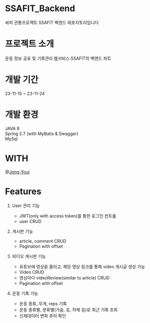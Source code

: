 # SSAFIT_Backend
싸피 관통프로젝트 SSAFIT 벡엔드 레포지토리입니다

# 프로젝트 소개
운동 정보 공유 및 기록관리 웹서비스 SSAFIT의 벡엔드 파트

# 개발 기간
23-11-15 ~ 23-11-24

# 개발 환경
JAVA 8 <br>
Spring 2.7 (with MyBatis & Swagger) <br>
MySql <br>

# WITH
@[Jong-Youl](https://github.com/Jong-Youl)

# Features
1. User 관리 기능
   * JWT(only with access token)를 통한 로그인 컨트롤 
   * user CRUD

2. 게시판 기능
   * article, comment CRUD
   * Pagination with offset

3. 비디오 게시판 기능
   * 유튜브에 영상을 올리고, 해당 영상 링크를 통해 video 게시글 생성 가능
   * Video CRUD
   * 영상마다 videoReview(similar to article) CRUD
   * Pagination with offset

4. 운동 기록 기능
   * 운동 종류,.무게, reps 기록
   * 운동 종류별, 분류별(가슴, 등, 하체 등)로 최근 기록 조회
   * 신체데이터 변화 추이 확인
  
